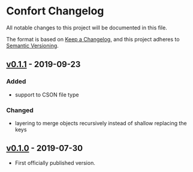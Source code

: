 # Confort Changelog

All notable changes to this project will be documented in this file.

The format is based on [Keep a Changelog](https://keepachangelog.com/en/1.0.0/),
and this project adheres to [Semantic Versioning](https://semver.org/spec/v2.0.0.html).

## [v0.1.1] - 2019-09-23

### Added
- support to CSON file type

### Changed
- layering to merge objects recursively instead of shallow replacing the keys

## [v0.1.0] - 2019-07-30
- First officially published version.

[v0.1.0]: https://gitlab.com/GCSBOSS/confort/-/tags/v0.1.0
[v0.1.1]: https://gitlab.com/GCSBOSS/confort/-/tags/v0.1.1
